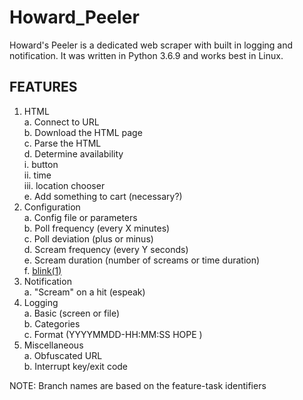 # Howard_Peeler
Howard's Peeler is a dedicated web scraper with built in logging and notification.  It was written in Python 3.6.9 and works best in Linux.

## FEATURES

1. HTML<br>
  a. Connect to URL<br>
  b. Download the HTML page<br>
  c. Parse the HTML<br>
  d. Determine availability<br>
    i.   button<br>
    ii.  time<br>
    iii. location chooser<br>
  e. Add something to cart (necessary?)<br>
2. Configuration<br>
  a. Config file or parameters<br>
  b. Poll frequency (every X minutes)<br>
  c. Poll deviation (plus or minus)<br>
  d. Scream frequency (every Y seconds)<br>
  e. Scream duration (number of screams or time duration)<br>
  f. [blink(1)](https://blink1.thingm.com/)<br>
3. Notification<br>
  a. "Scream" on a hit (espeak)<br>
4. Logging<br>
  a. Basic (screen or file)<br>
  b. Categories<br>
  c. Format (YYYYMMDD-HH:MM:SS HOPE <msg>)<br>
5. Miscellaneous<br>
  a. Obfuscated URL<br>
  b. Interrupt key/exit code<br>

NOTE: Branch names are based on the feature-task identifiers

